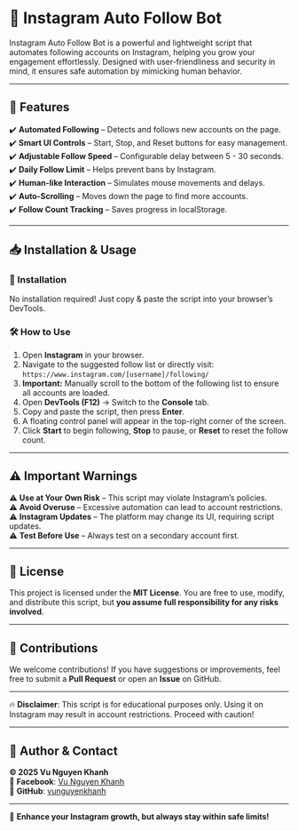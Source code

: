 # 🚀 Instagram Auto Follow Bot

Instagram Auto Follow Bot is a powerful and lightweight script that automates following accounts on Instagram, helping you grow your engagement effortlessly. Designed with user-friendliness and security in mind, it ensures safe automation by mimicking human behavior.

---

## 🌟 Features

✔️ **Automated Following** – Detects and follows new accounts on the page.  
✔️ **Smart UI Controls** – Start, Stop, and Reset buttons for easy management.  
✔️ **Adjustable Follow Speed** – Configurable delay between 5 - 30 seconds.  
✔️ **Daily Follow Limit** – Helps prevent bans by Instagram.  
✔️ **Human-like Interaction** – Simulates mouse movements and delays.  
✔️ **Auto-Scrolling** – Moves down the page to find more accounts.  
✔️ **Follow Count Tracking** – Saves progress in localStorage.  

---

## 📥 Installation & Usage

### 🔧 Installation
No installation required! Just copy & paste the script into your browser’s DevTools.

### 🛠 How to Use
1. Open **Instagram** in your browser.
2. Navigate to the suggested follow list or directly visit:  
   `https://www.instagram.com/[username]/following/`
3. **Important:** Manually scroll to the bottom of the following list to ensure all accounts are loaded.
4. Open **DevTools (F12)** → Switch to the **Console** tab.
5. Copy and paste the script, then press **Enter**.
6. A floating control panel will appear in the top-right corner of the screen.
7. Click **Start** to begin following, **Stop** to pause, or **Reset** to reset the follow count.

---

## ⚠️ Important Warnings

⚠️ **Use at Your Own Risk** – This script may violate Instagram’s policies.  
⚠️ **Avoid Overuse** – Excessive automation can lead to account restrictions.  
⚠️ **Instagram Updates** – The platform may change its UI, requiring script updates.  
⚠️ **Test Before Use** – Always test on a secondary account first.  

---

## 📜 License

This project is licensed under the **MIT License**. You are free to use, modify, and distribute this script, but **you assume full responsibility for any risks involved**.

---

## 🤝 Contributions

We welcome contributions! If you have suggestions or improvements, feel free to submit a **Pull Request** or open an **Issue** on GitHub.

---

🔥 **Disclaimer**: This script is for educational purposes only. Using it on Instagram may result in account restrictions. Proceed with caution!

---

## 📌 Author & Contact

**© 2025 Vu Nguyen Khanh**  
📌 **Facebook**: [Vu Nguyen Khanh](https://www.facebook.com/VuNguyenKhanh.Profile/)  
📌 **GitHub**: [vunguyenkhanh](https://github.com/vunguyenkhanh)  

---

🚀 **Enhance your Instagram growth, but always stay within safe limits!**

